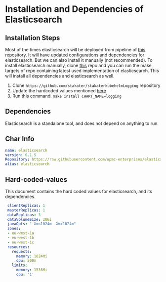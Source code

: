 # Installation and Dependencies of Elasticsearch

## Installation Steps

Most of the times elasticsearch will be deployed from pipeline of [this](https://github.com/stakater/stakaterkubehelmLogging) repository. It will have updated configurations and dependencies for elasticsearch. But we can also install it manually (not recommended). To install elasticsearch manually, clone [this](https://github.com/stakater/stakaterkubehelmLogging) repo and you can run the make targets of repo containing latest used implementation of elasticsearch. This will install all dependencies and elasticsearch as well.
1. Clone `https://github.com/stakater/stakaterkubehelmLogging` repository
2. Update the hardcoded values mentioned [here](#Hard-coded-values)
3. Run this command. `make install CHART_NAME=logging`

## Dependencies

Elasticsearch is a standalone tool, and does not depend on anything to run.  

## Char Info

```yaml
name: elasticsearch
version: 0.1.5
Repository: https://raw.githubusercontent.com/upmc-enterprises/elasticsearch-operator/master/charts
alias: elasticsearch
```

## Hard-coded-values

This document contains the hard coded values for elasticsearch, and its dependencies.

```yaml
 clientReplicas: 1
 masterReplicas: 1
 dataReplicas: 3
 dataVolumeSize: 20Gi
 javaOpts: "-Xms1024m -Xmx1024m"
 zones:
 - eu-west-1a
 - eu-west-1b
 - eu-west-1c
 resources:
   requests:
     memory: 1024Mi
     cpu: 500m
   limits:
     memory: 1536Mi
     cpu: '1'
```